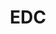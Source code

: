 ---
title: EDC
crosslinks:
- flashlight
- Watches
- CCW
- fountainpens
- FidgetSpinners
- VEDC
- EDCWhiners
- dgu
- AskReddit
- weekendgunnit
- guns
- knives
- DIY
- mallninjashit
- multitools
- mechmarket
- pens
- gundeals
- casualiama
- electricdaisycarnival
---
